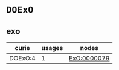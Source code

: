 # `DOExO`

## exo

| curie   |   usages | nodes                                             |
|---------|----------|---------------------------------------------------|
| DOExO:4 |        1 | [ExO:0000079](https://bioregistry.io/ExO:0000079) |

